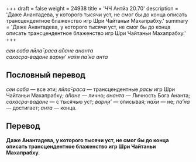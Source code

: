 +++
draft = false
weight = 24938
title = 'ЧЧ Антйа 20.70'
description = 'Даже Анантадева, у которого тысячи уст, не смог бы до конца описать трансцендентное блаженство игр Шри Чайтаньи Махапрабху.'
summary = 'Даже Анантадева, у которого тысячи уст, не смог бы до конца описать трансцендентное блаженство игр Шри Чайтаньи Махапрабху.'
+++

_сеи саба лӣла̄-раса а̄пане ананта  
сахасра-вадане варн̣и’ на̄хи па̄’на анта_

## Пословный перевод

_сеи_ _саба_ — все эти; _лӣла̄_\-_раса_ — трансцендентные _расы_ игр Шри Чайтаньи Махапрабху; _а̄пане_ — лично; _ананта_ — Личность Бога Ананта; _сахасра_\-_вадане_ — с тысячью уст; _варн̣и’_ — описывая; _на̄хи_ — не; _па̄’на_ — достигает; _анта_ — конца.

## Перевод

**Даже Анантадева, у которого тысячи уст, не смог бы до конца описать трансцендентное блаженство игр Шри Чайтаньи Махапрабху.**
